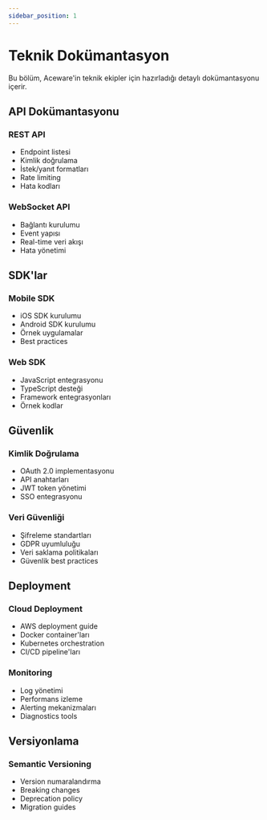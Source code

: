 ```yaml
---
sidebar_position: 1
---
```


# Teknik Dokümantasyon

Bu bölüm, Aceware'in teknik ekipler için hazırladığı detaylı dokümantasyonu içerir.

## API Dokümantasyonu

### REST API

- Endpoint listesi
- Kimlik doğrulama
- İstek/yanıt formatları
- Rate limiting
- Hata kodları

### WebSocket API

- Bağlantı kurulumu
- Event yapısı
- Real-time veri akışı
- Hata yönetimi

## SDK'lar

### Mobile SDK

- iOS SDK kurulumu
- Android SDK kurulumu
- Örnek uygulamalar
- Best practices

### Web SDK

- JavaScript entegrasyonu
- TypeScript desteği
- Framework entegrasyonları
- Örnek kodlar

## Güvenlik

### Kimlik Doğrulama

- OAuth 2.0 implementasyonu
- API anahtarları
- JWT token yönetimi
- SSO entegrasyonu

### Veri Güvenliği

- Şifreleme standartları
- GDPR uyumluluğu
- Veri saklama politikaları
- Güvenlik best practices

## Deployment

### Cloud Deployment

- AWS deployment guide
- Docker container'ları
- Kubernetes orchestration
- CI/CD pipeline'ları

### Monitoring

- Log yönetimi
- Performans izleme
- Alerting mekanizmaları
- Diagnostics tools

## Versiyonlama

### Semantic Versioning

- Version numaralandırma
- Breaking changes
- Deprecation policy
- Migration guides
